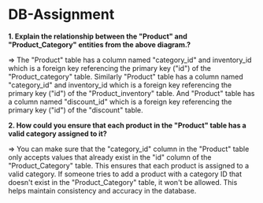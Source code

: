 # DB-Assignment

**1. Explain the relationship between the "Product" and "Product_Category" entities from the above diagram.?**
   
=>  The "Product" table has a column named "category_id" and inventory_id which is a foreign key referencing the primary key ("id") of the "Product_category" table. Similarly "Product" table has a column named "category_id" and inventory_id which is a foreign key referencing the primary key ("id") of the "Product_inventory" table. And "Product" table has a column named "discount_id" which is a foreign key referencing the primary key ("id") of the "discount" table.

**2. How could you ensure that each product in the "Product" table has a valid category assigned to it?**
   
=> You can make sure that the "category_id" column in the "Product" table only accepts values that already exist in the "id" column of the "Product_Category" table. This ensures that each product is assigned to a valid category. If someone tries to add a product with a category ID that doesn't exist in the "Product_Category" table, it won't be allowed. This helps maintain consistency and accuracy in the database.


